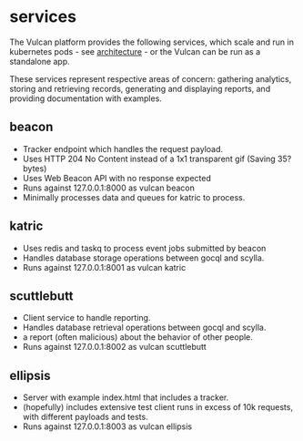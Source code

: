 # services #

The Vulcan platform provides the following services, which scale and run in
kubernetes pods - see [architecture](architecture.md) - or the Vulcan can be
run as a standalone app.

These services represent respective areas of concern: gathering analytics,
storing and retrieving records, generating and displaying reports, and providing
documentation with examples.

## beacon ##

  - Tracker endpoint which handles the request payload.
  - Uses HTTP 204 No Content instead of a 1x1 transparent gif (Saving 35? bytes)
  - Uses Web Beacon API with no response expected
  - Runs against 127.0.0.1:8000 as vulcan beacon
  - Minimally processes data and queues for katric to process.

## katric ##

  - Uses redis and taskq to process event jobs submitted by beacon
  - Handles database storage operations between gocql and scylla.
  - Runs against 127.0.0.1:8001 as vulcan katric

## scuttlebutt ##

  - Client service to handle reporting.
  - Handles database retrieval operations between gocql and scylla.
  - a report (often malicious) about the behavior of other people.
  - Runs against 127.0.0.1:8002 as vulcan scuttlebutt

## ellipsis ##

  - Server with example index.html that includes a tracker.
  - (hopefully) includes extensive test client runs in excess of 10k requests,
    with different payloads and tests.
  - Runs against 127.0.0.1:8003 as vulcan ellipsis
